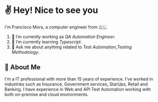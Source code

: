 # :v: Hey! Nice to see you

I'm Francisco Mora, a computer engineer from 🇨🇱.

1. 🔭  I’m currently working as _QA Automation Engineer_.
2. 🌱  I’m currently learning _Typescript_.
3. 💬  Ask me about anything related to _Test Automation_,_Testing Methodology_.

## :rocket: About Me

I'm a IT professional with more than 15 years of experience. I've worked in industries such as Insurance, Government services, StarUps, Retail and Banking. I have experience in Web and API Test Automation working with both on-premise and cloud environments.

